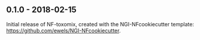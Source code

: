 
## 0.1.0 - 2018-02-15
Initial release of NF-toxomix, created with the NGI-NFcookiecutter template: https://github.com/ewels/NGI-NFcookiecutter.
